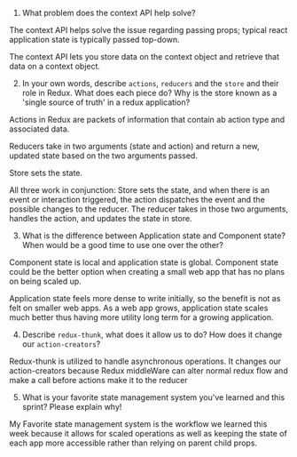 1. What problem does the context API help solve?

  The context API helps solve the issue regarding passing props; typical react application state is typically passed top-down.

  The context API lets you store data on the context object and retrieve that data on a context object.

2. In your own words, describe `actions`, `reducers` and the `store` and their role in Redux. What does each piece do? Why is the store known as a 'single source of truth' in a redux application?

  Actions in Redux are packets of information that contain ab action type and associated data. 
  
  Reducers take in two arguments (state and action) and return a new, updated state based on the two arguments passed. 

  Store sets the state. 

  All three work in conjunction:
    Store sets the state, and when there is an event or interaction triggered, the action dispatches the event and the possible changes to the reducer. The reducer takes in those two arguments, handles the action, and updates the state in store.

3. What is the difference between Application state and Component state? When would be a good time to use one over the other?

  Component state is local and application state is global. Component state could be the better option when creating a small web app that has no plans on being scaled up.

  Application state feels more dense to write initially, so the benefit is not as felt on smaller web apps. As a web app grows, application state scales much better thus having more utility long term for a growing application. 

4. Describe `redux-thunk`, what does it allow us to do? How does it change our `action-creators`?

  Redux-thunk is utilized to handle asynchronous operations. It changes our action-creators because Redux middleWare can alter normal redux flow and make a call before actions make it to the reducer 

5. What is your favorite state management system you've learned and this sprint? Please explain why!

  My Favorite state management system is the workflow we learned this week because it allows for scaled operations as well as keeping the state of each app more accessible rather than relying on parent child props.